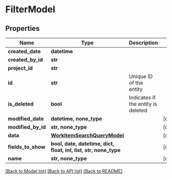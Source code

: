 # FilterModel


## Properties
Name | Type | Description | Notes
------------ | ------------- | ------------- | -------------
**created_date** | **datetime** |  | 
**created_by_id** | **str** |  | 
**project_id** | **str** |  | 
**id** | **str** | Unique ID of the entity | 
**is_deleted** | **bool** | Indicates if the entity is deleted | 
**modified_date** | **datetime, none_type** |  | [optional] 
**modified_by_id** | **str, none_type** |  | [optional] 
**data** | [**WorkItemSearchQueryModel**](WorkItemSearchQueryModel.md) |  | [optional] 
**fields_to_show** | **bool, date, datetime, dict, float, int, list, str, none_type** |  | [optional] 
**name** | **str, none_type** |  | [optional] 

[[Back to Model list]](../README.md#documentation-for-models) [[Back to API list]](../README.md#documentation-for-api-endpoints) [[Back to README]](../README.md)



